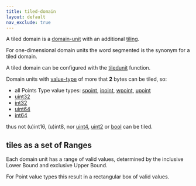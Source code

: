 ```yaml
---
title: tiled-domain
layout: default
nav_exclude: true
---
```

A tiled domain is a [domain-unit](domain-unit) with an additional [tiling](https://en.wikipedia.org/wiki/Tiled_rendering).

For one-dimensional domain units the word segmented is the synonym for a tiled domain.

A tiled domain can be configured with the [tiledunit](tiledunit) function.

Domain units with [value-type](value-type) of more that **2** bytes can be tiled, so:

- all Points Type value types: [spoint](spoint), [ipoint](ipoint), [wpoint](wpoint), [upoint](upoint)
- [uint32](uint32)
- [int32](int32)
- [uint64](uint64)
- [int64](int64)

thus not (u)int16, (u)int8, nor [uint4](uint4), [uint2](uint2) or [bool](bool) can be tiled.

## tiles as a set of Ranges

Each domain unit has a range of valid values, determined by the inclusive Lower Bound and exclusive Upper Bound.

For Point value types this result in a rectangular box of valid values.